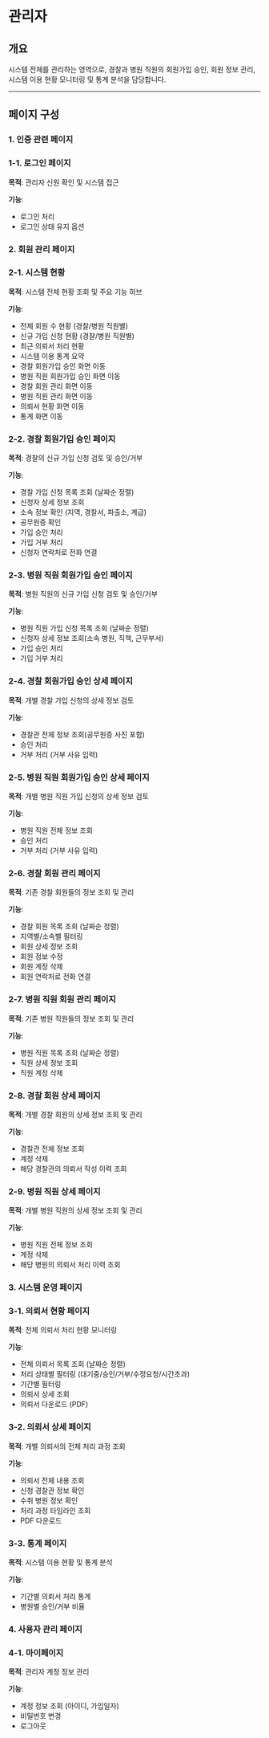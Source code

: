 # 관리자

## 개요

시스템 전체를 관리하는 영역으로, 경찰과 병원 직원의 회원가입 승인, 회원 정보 관리, 시스템 이용 현황 모니터링 및 통계 분석을 담당합니다.

---

## 페이지 구성

### 1. 인증 관련 페이지

### 1-1. 로그인 페이지

**목적**: 관리자 신원 확인 및 시스템 접근

**기능**:

- 로그인 처리
- 로그인 상태 유지 옵션

### 2. 회원 관리 페이지

### 2-1. 시스템 현황

**목적**: 시스템 전체 현황 조회 및 주요 기능 허브

**기능**:

- 전체 회원 수 현황 (경찰/병원 직원별)
- 신규 가입 신청 현황 (경찰/병원 직원별)
- 최근 의뢰서 처리 현황
- 시스템 이용 통계 요약
- 경찰 회원가입 승인 화면 이동
- 병원 직원 회원가입 승인 화면 이동
- 경찰 회원 관리 화면 이동
- 병원 직원 관리 화면 이동
- 의뢰서 현황 화면 이동
- 통계 화면 이동

### 2-2. 경찰 회원가입 승인 페이지

**목적**: 경찰의 신규 가입 신청 검토 및 승인/거부

**기능**:

- 경찰 가입 신청 목록 조회 (날짜순 정렬)
- 신청자 상세 정보 조회
- 소속 정보 확인 (지역, 경찰서, 파출소, 계급)
- 공무원증 확인
- 가입 승인 처리
- 가입 거부 처리
- 신청자 연락처로 전화 연결

### 2-3. 병원 직원 회원가입 승인 페이지

**목적**: 병원 직원의 신규 가입 신청 검토 및 승인/거부

**기능**:

- 병원 직원 가입 신청 목록 조회 (날짜순 정렬)
- 신청자 상세 정보 조회(소속 병원, 직책, 근무부서)
- 가입 승인 처리
- 가입 거부 처리

### 2-4. 경찰 회원가입 승인 상세 페이지

**목적**: 개별 경찰 가입 신청의 상세 정보 검토

**기능**:

- 경찰관 전체 정보 조회(공무원증 사진 포함)
- 승인 처리
- 거부 처리 (거부 사유 입력)

### 2-5. 병원 직원 회원가입 승인 상세 페이지

**목적**: 개별 병원 직원 가입 신청의 상세 정보 검토

**기능**:

- 병원 직원 전체 정보 조회
- 승인 처리
- 거부 처리 (거부 사유 입력)

### 2-6. 경찰 회원 관리 페이지

**목적**: 기존 경찰 회원들의 정보 조회 및 관리

**기능**:

- 경찰 회원 목록 조회 (날짜순 정렬)
- 지역별/소속별 필터링
- 회원 상세 정보 조회
- 회원 정보 수정
- 회원 계정 삭제
- 회원 연락처로 전화 연결

### 2-7. 병원 직원 회원 관리 페이지

**목적**: 기존 병원 직원들의 정보 조회 및 관리

**기능**:

- 병원 직원 목록 조회 (날짜순 정렬)
- 직원 상세 정보 조회
- 직원 계정 삭제

### 2-8. 경찰 회원 상세 페이지

**목적**: 개별 경찰 회원의 상세 정보 조회 및 관리

**기능**:

- 경찰관 전체 정보 조회
- 계정 삭제
- 해당 경찰관의 의뢰서 작성 이력 조회

### 2-9. 병원 직원 상세 페이지

**목적**: 개별 병원 직원의 상세 정보 조회 및 관리

**기능**:
- 병원 직원 전체 정보 조회
- 계정 삭제
- 해당 병원의 의뢰서 처리 이력 조회

### 3. 시스템 운영 페이지

### 3-1. 의뢰서 현황 페이지

**목적**: 전체 의뢰서 처리 현황 모니터링

**기능**:

- 전체 의뢰서 목록 조회 (날짜순 정렬)
- 처리 상태별 필터링 (대기중/승인/거부/수정요청/시간초과)
- 기간별 필터링
- 의뢰서 상세 조회
- 의뢰서 다운로드 (PDF)

### 3-2. 의뢰서 상세 페이지

**목적**: 개별 의뢰서의 전체 처리 과정 조회

**기능**:

- 의뢰서 전체 내용 조회
- 신청 경찰관 정보 확인
- 수취 병원 정보 확인
- 처리 과정 타임라인 조회
- PDF 다운로드

### 3-3. 통계 페이지

**목적**: 시스템 이용 현황 및 통계 분석

**기능**:

- 기간별 의뢰서 처리 통계
- 병원별 승인/거부 비율

### 4. 사용자 관리 페이지

### 4-1. 마이페이지

**목적**: 관리자 계정 정보 관리

**기능**:

- 계정 정보 조회 (아이디, 가입일자)
- 비밀번호 변경
- 로그아웃